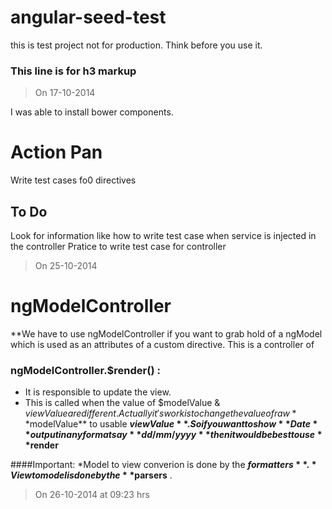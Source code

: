 # angular-seed-test

this is test project not for production.
Think before you use it.

### This line is for h3 markup

> On 17-10-2014

I was able to install bower components.

Action Pan
==========

Write test cases fo0 directives

To Do
-----

Look for information like how to write test case when service is injected in the controller
Pratice to write test case for controller

> On 25-10-2014

ngModelController
=================

**We have to use ngModelController if you want to grab hold of a ngModel which is used as an attributes of a custom directive.  This is a controller of 

### ngModelController.$render() :

* It is responsible to update the view.
* This is called when the value of $modelValue & $viewValue are different.  Actually it's work is to change the value of raw **$modelValue** to usable **$viewValue**.
So if you want to show **Date** output in any format say **dd/mm/yyyy** then it would be best to use **$render**

####Important:
*Model to view converion is done by the **$formatters** .
*View to model is done by the **$parsers** .

> On 26-10-2014 at 09:23 hrs
